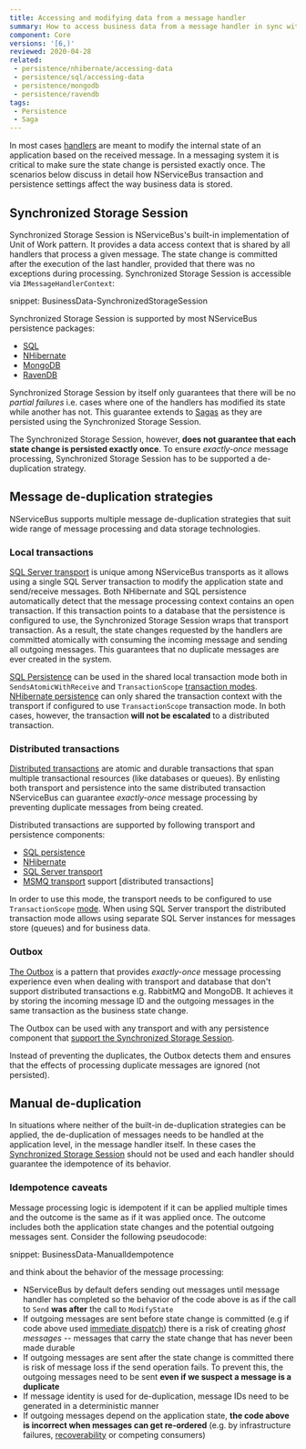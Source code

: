```yaml
---
title: Accessing and modifying data from a message handler
summary: How to access business data from a message handler in sync with message consumption and modifications to NServiceBus-controlled data.
component: Core
versions: '[6,)'
reviewed: 2020-04-28
related:
 - persistence/nhibernate/accessing-data
 - persistence/sql/accessing-data
 - persistence/mongodb
 - persistence/ravendb
tags:
 - Persistence
 - Saga
---
```


In most cases [handlers](/nservicebus/handlers/) are meant to modify the internal state of an application based on the received message. In a messaging system it is critical to make sure the state change is persisted exactly once. The scenarios below discuss in detail how NServiceBus transaction and persistence settings affect the way business data is stored.


## Synchronized Storage Session

Synchronized Storage Session is NServiceBus's built-in implementation of Unit of Work pattern. It provides a data access context that is shared by all handlers that process a given message. The state change is committed after the execution of the last handler, provided that there was no exceptions during processing. Synchronized Storage Session is accessible via `IMessageHandlerContext`:

snippet: BusinessData-SynchronizedStorageSession

Synchronized Storage Session is supported by most NServiceBus persistence packages:
 - [SQL](/persistence/sql/accessing-data.md)
 - [NHibernate](/persistence/nhibernate/accessing-data.md)
 - [MongoDB](/persistence/mongodb/#transactions-shared-transactions)
 - [RavenDB](/persistence/ravendb/#shared-session)

Synchronized Storage Session by itself only guarantees that there will be no *partial failures* i.e. cases where one of the handlers has modified its state while another has not. This guarantee extends to [Sagas](/nservicebus/sagas/) as they are persisted using the Synchronized Storage Session.

The Synchronized Storage Session, however, **does not guarantee that each state change is persisted exactly once**. To ensure *exactly-once* message processing, Synchronized Storage Session has to be supported a de-duplication strategy.


## Message de-duplication strategies

NServiceBus supports multiple message de-duplication strategies that suit wide range of message processing and data storage technologies. 


### Local transactions

[SQL Server transport](/transports/sql) is unique among NServiceBus transports as it allows using a single SQL Server transaction to modify the application state and send/receive messages. Both NHibernate and SQL persistence automatically detect that the message processing context contains an open transaction. If this transaction points to a database that the persistence is configured to use, the Synchronized Storage Session wraps that transport transaction. As a result, the state changes requested by the handlers are committed atomically with consuming the incoming message and sending all outgoing messages. This guarantees that no duplicate messages are ever created in the system.

[SQL Persistence](/persistence/sql/accessing-data.md) can be used in the shared local transaction mode both in `SendsAtomicWithReceive` and `TransactionScope` [transaction modes](/transports/transactions.md). [NHibernate persistence](/persistence/nhibernate) can only shared the transaction context with the transport if configured to use `TransactionScope` transaction mode. In both cases, however, the transaction **will not be escalated** to a distributed transaction.


### Distributed transactions

[Distributed transactions](/transports/transactions.md#transactions-transaction-scope-distributed-transaction) are atomic and durable transactions that span multiple transactional resources (like databases or queues). By enlisting both transport and persistence into the same distributed transaction NServiceBus can guarantee *exactly-once* message processing by preventing duplicate messages from being created.

Distributed transactions are supported by following transport and persistence components:
 - [SQL persistence](/persistence/sql)
 - [NHibernate](/persistence/nhibernate)
 - [SQL Server transport](/transports/sql)
 - [MSMQ transport](/transports/msmq/) support [distributed transactions]

In order to use this mode, the transport needs to be configured to use `TransactionScope` [mode](/transports/transactions.md). When using SQL Server transport the distributed transaction mode allows using separate SQL Server instances for messages store (queues) and for business data.


### Outbox

[The Outbox](/nservicebus/outbox.md) is a pattern that provides *exactly-once* message processing experience even when dealing with transport and database that don't support distributed transactions e.g. RabbitMQ and MongoDB. It achieves it by storing the incoming message ID and the outgoing messages in the same transaction as the business state change.

The Outbox can be used with any transport and with any persistence component that [support the Synchronized Storage Session](#Synchronized-Storage-Session).

Instead of preventing the duplicates, the Outbox detects them and ensures that the effects of processing duplicate messages are ignored (not persisted).


## Manual de-duplication

In situations where neither of the built-in de-duplication strategies can be applied, the de-duplication of messages needs to be handled at the application level, in the message handler itself. In these cases the [Synchronized Storage Session](#Synchronized-Storage-Session) should not be used and each handler should guarantee the idempotence of its behavior.

### Idempotence caveats

Message processing logic is idempotent if it can be applied multiple times and the outcome is the same as if it was applied once. The outcome includes both the application state changes and the potential outgoing messages sent. Consider the following pseudocode:

snippet: BusinessData-ManualIdempotence

and think about the behavior of the message processing:

 - NServiceBus by default defers sending out messages until message handler has completed so the behavior of the code above is as if the call to `Send` **was after** the call to `ModifyState`
 - If outgoing messages are sent before state change is committed (e.g if code above used [immediate dispatch](/nservicebus/messaging/send-a-message.md#dispatching-a-message-immediately)) there is a risk of creating *ghost messages* -- messages that carry the state change that has never been made durable
 - If outgoing messages are sent after the state change is committed there is risk of message loss if the send operation fails. To prevent this, the outgoing messages need to be sent **even if we suspect a message is a duplicate**
 - If message identity is used for de-duplication, message IDs need to be generated in a deterministic manner
 - If outgoing messages depend on the application state, **the code above is incorrect when messages can get re-ordered** (e.g. by infrastructure failures, [recoverability](/nservicebus/recoverability.md) or competing consumers)


